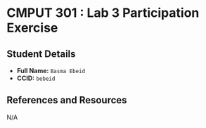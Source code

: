 # CMPUT 301 : Lab 3 Participation Exercise
## Student Details

- **Full Name:** `Basma Ebeid`
- **CCID:** `bebeid`
  
## References and Resources

N/A
